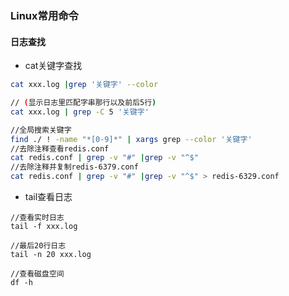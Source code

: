 ### Linux常用命令

#### 日志查找
+ cat关键字查找 
````sh
cat xxx.log |grep '关键字' --color

// (显示日志里匹配字串那行以及前后5行)
cat xxx.log | grep -C 5 '关键字'

//全局搜索关键字
find ./ ! -name "*[0-9]*" | xargs grep --color '关键字'
//去除注释查看redis.conf 
cat redis.conf | grep -v "#" |grep -v "^$"
//去除注释并复制redis-6379.conf
cat redis.conf | grep -v "#" |grep -v "^$" > redis-6329.conf
````

+ tail查看日志
````
//查看实时日志
tail -f xxx.log

//最后20行日志
tail -n 20 xxx.log

//查看磁盘空间
df -h
````
